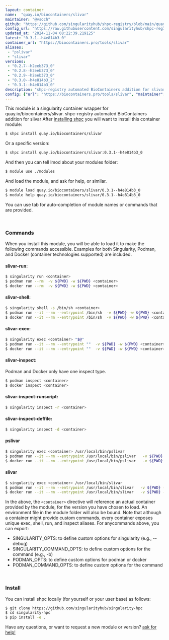 ```yaml
---
layout: container
name:  "quay.io/biocontainers/slivar"
maintainer: "@vsoch"
github: "https://github.com/singularityhub/shpc-registry/blob/main/quay.io/biocontainers/slivar/container.yaml"
config_url: "https://raw.githubusercontent.com/singularityhub/shpc-registry/main/quay.io/biocontainers/slivar/container.yaml"
updated_at: "2024-11-04 08:22:39.219125"
latest: "0.3.1--h4e814b3_0"
container_url: "https://biocontainers.pro/tools/slivar"
aliases:
 - "pslivar"
 - "slivar"
versions:
 - "0.2.7--h2eeb373_0"
 - "0.2.8--h2eeb373_0"
 - "0.2.9--h2eeb373_0"
 - "0.3.0--h4e814b3_2"
 - "0.3.1--h4e814b3_0"
description: "shpc-registry automated BioContainers addition for slivar"
config: {"url": "https://biocontainers.pro/tools/slivar", "maintainer": "@vsoch", "description": "shpc-registry automated BioContainers addition for slivar", "latest": {"0.3.1--h4e814b3_0": "sha256:73ac6d40a879131cc081ba0f77ca1c6c6729be2e950dbcc7745540ca32aa0081"}, "tags": {"0.2.7--h2eeb373_0": "sha256:2b821cf760c580d6a4da342129a0039706f1d6be335dcf3ef9f649fdc1232b10", "0.2.8--h2eeb373_0": "sha256:0ecd57e5a35977964d0394aa6b7a30039df11b3d74efcd28267d023bb81369b3", "0.2.9--h2eeb373_0": "sha256:cc2a9a52e1f67dc70d10a4fe493cb04adbc4d746601aad11684eddf5767bc13d", "0.3.0--h4e814b3_2": "sha256:c4cc630488cf9cb9a1ca9ab167e29e7785e8f952110a5e39bfa1ea14554da4c0", "0.3.1--h4e814b3_0": "sha256:73ac6d40a879131cc081ba0f77ca1c6c6729be2e950dbcc7745540ca32aa0081"}, "docker": "quay.io/biocontainers/slivar", "aliases": {"pslivar": "/usr/local/bin/pslivar", "slivar": "/usr/local/bin/slivar"}}
---
```


This module is a singularity container wrapper for quay.io/biocontainers/slivar.
shpc-registry automated BioContainers addition for slivar
After [installing shpc](#install) you will want to install this container module:


```bash
$ shpc install quay.io/biocontainers/slivar
```

Or a specific version:

```bash
$ shpc install quay.io/biocontainers/slivar:0.3.1--h4e814b3_0
```

And then you can tell lmod about your modules folder:

```bash
$ module use ./modules
```

And load the module, and ask for help, or similar.

```bash
$ module load quay.io/biocontainers/slivar/0.3.1--h4e814b3_0
$ module help quay.io/biocontainers/slivar/0.3.1--h4e814b3_0
```

You can use tab for auto-completion of module names or commands that are provided.

<br>

### Commands

When you install this module, you will be able to load it to make the following commands accessible.
Examples for both Singularity, Podman, and Docker (container technologies supported) are included.

#### slivar-run:

```bash
$ singularity run <container>
$ podman run --rm  -v ${PWD} -w ${PWD} <container>
$ docker run --rm  -v ${PWD} -w ${PWD} <container>
```

#### slivar-shell:

```bash
$ singularity shell -s /bin/sh <container>
$ podman run --it --rm --entrypoint /bin/sh  -v ${PWD} -w ${PWD} <container>
$ docker run --it --rm --entrypoint /bin/sh  -v ${PWD} -w ${PWD} <container>
```

#### slivar-exec:

```bash
$ singularity exec <container> "$@"
$ podman run --it --rm --entrypoint ""  -v ${PWD} -w ${PWD} <container> "$@"
$ docker run --it --rm --entrypoint ""  -v ${PWD} -w ${PWD} <container> "$@"
```

#### slivar-inspect:

Podman and Docker only have one inspect type.

```bash
$ podman inspect <container>
$ docker inspect <container>
```

#### slivar-inspect-runscript:

```bash
$ singularity inspect -r <container>
```

#### slivar-inspect-deffile:

```bash
$ singularity inspect -d <container>
```


#### pslivar

```bash
$ singularity exec <container> /usr/local/bin/pslivar
$ podman run --it --rm --entrypoint /usr/local/bin/pslivar   -v ${PWD} -w ${PWD} <container> -c " $@"
$ docker run --it --rm --entrypoint /usr/local/bin/pslivar   -v ${PWD} -w ${PWD} <container> -c " $@"
```


#### slivar

```bash
$ singularity exec <container> /usr/local/bin/slivar
$ podman run --it --rm --entrypoint /usr/local/bin/slivar   -v ${PWD} -w ${PWD} <container> -c " $@"
$ docker run --it --rm --entrypoint /usr/local/bin/slivar   -v ${PWD} -w ${PWD} <container> -c " $@"
```



In the above, the `<container>` directive will reference an actual container provided
by the module, for the version you have chosen to load. An environment file in the
module folder will also be bound. Note that although a container
might provide custom commands, every container exposes unique exec, shell, run, and
inspect aliases. For anycommands above, you can export:

 - SINGULARITY_OPTS: to define custom options for singularity (e.g., --debug)
 - SINGULARITY_COMMAND_OPTS: to define custom options for the command (e.g., -b)
 - PODMAN_OPTS: to define custom options for podman or docker
 - PODMAN_COMMAND_OPTS: to define custom options for the command

<br>

### Install

You can install shpc locally (for yourself or your user base) as follows:

```bash
$ git clone https://github.com/singularityhub/singularity-hpc
$ cd singularity-hpc
$ pip install -e .
```

Have any questions, or want to request a new module or version? [ask for help!](https://github.com/singularityhub/singularity-hpc/issues)